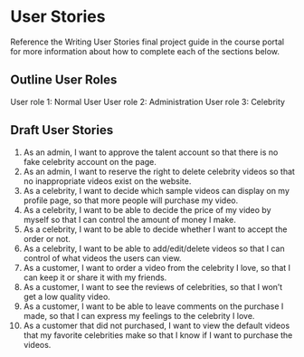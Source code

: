 # User Stories

Reference the Writing User Stories final project guide in the course portal for more information about how to complete each of the sections below.

## Outline User Roles

User role 1: Normal User
User role 2: Administration
User role 3: Celebrity

## Draft User Stories

1. As an admin, I want to approve the talent account so that there is no fake celebrity account on the page.
2. As an admin, I want to reserve the right to delete celebrity videos so that no inappropriate videos exist on the website.
3. As a celebrity, I want to decide which sample videos can display on my profile page, so that more people will purchase my video.
4. As a celebrity, I want to be able to decide the price of my video by myself so that I can control the amount of money I make.
5. As a celebrity, I want to be able to decide whether I want to accept the order or not.
6. As a celebrity, I want to be able to add/edit/delete videos so that I can control of what videos the users can view.
7. As a customer, I want to order a video from the celebrity I love, so that I can keep it or share it with my friends.
8. As a customer, I want to see the reviews of celebrities, so that I won’t get a low quality video.
9. As a customer, I want to be able to leave comments on the purchase I made, so that I can express my feelings to the celebrity I love.
10. As a customer that did not purchased, I want to view the default videos that my favorite celebrities make so that I know if I want to purchase the videos.
